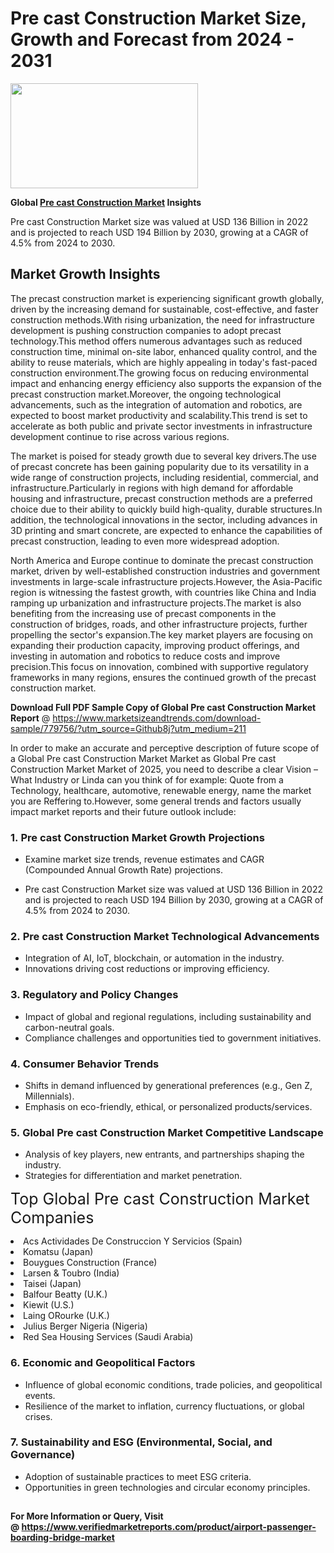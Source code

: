 <H1>Pre cast Construction Market Size, Growth and Forecast from 2024 - 2031</H1><img class="aligncenter size-medium wp-image-584254" src="https://thirdeyenews.in/wp-content/uploads/2024/09/Global-Market-Research-300x168.jpeg" alt="" width="300" height="168" /><p><strong>Global&nbsp;<a href="https://www.marketsizeandtrends.com/download-sample/779756/?utm_source=Github8j?utm_medium=211">Pre cast Construction Market</a> Insights</strong></p><p>Pre cast Construction Market size was valued at USD 136 Billion in 2022 and is projected to reach USD 194 Billion by 2030, growing at a CAGR of 4.5% from 2024 to 2030.</p><p><h2>Market Growth Insights</h2> <p>The precast construction market is experiencing significant growth globally, driven by the increasing demand for sustainable, cost-effective, and faster construction methods.With rising urbanization, the need for infrastructure development is pushing construction companies to adopt precast technology.This method offers numerous advantages such as reduced construction time, minimal on-site labor, enhanced quality control, and the ability to reuse materials, which are highly appealing in today's fast-paced construction environment.The growing focus on reducing environmental impact and enhancing energy efficiency also supports the expansion of the precast construction market.Moreover, the ongoing technological advancements, such as the integration of automation and robotics, are expected to boost market productivity and scalability.This trend is set to accelerate as both public and private sector investments in infrastructure development continue to rise across various regions.</p> <p>The market is poised for steady growth due to several key drivers.The use of precast concrete has been gaining popularity due to its versatility in a wide range of construction projects, including residential, commercial, and infrastructure.Particularly in regions with high demand for affordable housing and infrastructure, precast construction methods are a preferred choice due to their ability to quickly build high-quality, durable structures.In addition, the technological innovations in the sector, including advances in 3D printing and smart concrete, are expected to enhance the capabilities of precast construction, leading to even more widespread adoption.</p> <p>North America and Europe continue to dominate the precast construction market, driven by well-established construction industries and government investments in large-scale infrastructure projects.However, the Asia-Pacific region is witnessing the fastest growth, with countries like China and India ramping up urbanization and infrastructure projects.The market is also benefiting from the increasing use of precast components in the construction of bridges, roads, and other infrastructure projects, further propelling the sector's expansion.The key market players are focusing on expanding their production capacity, improving product offerings, and investing in automation and robotics to reduce costs and improve precision.This focus on innovation, combined with supportive regulatory frameworks in many regions, ensures the continued growth of the precast construction market.</p> <p><span class=""><strong>Download Full PDF Sample Copy of Global Pre cast Construction Market Report</strong> @ <a href="https://www.marketsizeandtrends.com/download-sample/779756/?utm_source=Github8j?utm_medium=211" target="_blank">https://www.marketsizeandtrends.com/download-sample/779756/?utm_source=Github8j?utm_medium=211</a></span></p><p>In order to make an accurate and perceptive description of future scope of a Global&nbsp;Pre cast Construction Market Market as Global&nbsp;Pre cast Construction Market Market of 2025, you need to describe a clear Vision &ndash; What Industry or Linda can you think of for example: Quote from a Technology, healthcare, automotive, renewable energy, name the market you are Reffering to.However, some general trends and factors usually impact market reports and their future outlook include:</p><h3>1.&nbsp;<strong>Pre cast Construction Market Growth Projections</strong></h3><ul><li>Examine market size trends, revenue estimates and CAGR (Compounded Annual Growth Rate) projections.</li><li><p>Pre cast Construction Market size was valued at USD 136 Billion in 2022 and is projected to reach USD 194 Billion by 2030, growing at a CAGR of 4.5% from 2024 to 2030.</p></li></ul><h3>2.&nbsp;<strong>Pre cast Construction Market Technological Advancements</strong></h3><ul><li>Integration of AI, IoT, blockchain, or automation in the industry.</li><li>Innovations driving cost reductions or improving efficiency.</li></ul><h3>3.&nbsp;<strong>Regulatory and Policy Changes</strong></h3><ul><li>Impact of global and regional regulations, including sustainability and carbon-neutral goals.</li><li>Compliance challenges and opportunities tied to government initiatives.</li></ul><h3>4.&nbsp;<strong>Consumer Behavior Trends</strong></h3><ul><li>Shifts in demand influenced by generational preferences (e.g., Gen Z, Millennials).</li><li>Emphasis on eco-friendly, ethical, or personalized products/services.</li></ul><h3>5.&nbsp;<strong>Global Pre cast Construction Market Competitive Landscape</strong></h3><ul><li>Analysis of key players, new entrants, and partnerships shaping the industry.</li><li>Strategies for differentiation and market penetration.</li></ul><p data-pm-slice="1 1 []"><span style="color: inherit; font-family: inherit; font-size: 25px;">Top Global Pre cast Construction Market Companies</span></p><div class="" data-test-id=""><p><li>Acs Actividades De Construccion Y Servicios (Spain)</li><li> Komatsu (Japan)</li><li> Bouygues Construction (France)</li><li> Larsen & Toubro (India)</li><li> Taisei (Japan)</li><li> Balfour Beatty (U.K.)</li><li> Kiewit (U.S.)</li><li> Laing ORourke (U.K.)</li><li> Julius Berger Nigeria (Nigeria)</li><li> Red Sea Housing Services (Saudi Arabia)</li></p></div><h3>6.&nbsp;<strong>Economic and Geopolitical Factors</strong></h3><ul><li>Influence of global economic conditions, trade policies, and geopolitical events.</li><li>Resilience of the market to inflation, currency fluctuations, or global crises.</li></ul><h3>7.&nbsp;<strong>Sustainability and ESG (Environmental, Social, and Governance)</strong></h3><ul><li>Adoption of sustainable practices to meet ESG criteria.</li><li>Opportunities in green technologies and circular economy principles.</li></ul><h2><strong style="font-size: 14px;">For More Information or Query, Visit @&nbsp;</strong><a style="background-color: #ffffff; font-size: 14px;" href="https://www.marketsizeandtrends.com/report/pre-cast-construction-market/" target="_blank">https://www.verifiedmarketreports.com/product/airport-passenger-boarding-bridge-market</a></h2>